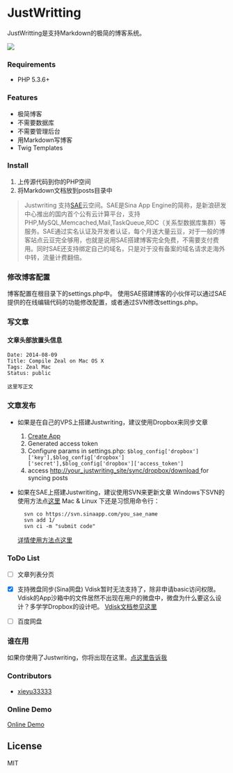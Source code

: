 JustWritting
============

JustWritting是支持Markdown的极简的博客系统。

![](https://raw.githubusercontent.com/hjue/JustWriting/develop/docs/page.png)

### Requirements

- PHP 5.3.6+


### Features

- 极简博客
- 不需要数据库
- 不需要管理后台
- 用Markdown写博客
- Twig Templates


### Install

1. 上传源代码到你的PHP空间
2. 将Markdown文档放到posts目录中

> Justwriting 支持[SAE](http://sae.sina.com.cn)云空间。SAE是Sina App Engine的简称，是新浪研发中心推出的国内首个公有云计算平台，支持PHP,MySQL,Memcached,Mail,TaskQueue,RDC（关系型数据库集群）等服务。SAE通过实名认证及开发者认证，每个月送大量云豆，对于一般的博客站点云豆完全够用，也就是说用SAE搭建博客完全免费，不需要支付费用。同时SAE还支持绑定自己的域名，只是对于没有备案的域名请求走海外中转，流量计费翻倍。

### 修改博客配置

博客配置在根目录下的settings.php中。
使用SAE搭建博客的小伙伴可以通过SAE提供的在线编辑代码的功能修改配置，或者通过SVN修改settings.php。

### 写文章

#### 文章头部放置头信息

    Date: 2014-08-09
    Title: Compile Zeal on Mac OS X
    Tags: Zeal Mac
    Status: public
    
    这里写正文

### 文章发布

- 如果是在自己的VPS上搭建Justwriting，建议使用Dropbox来同步文章

    1. [ Create App ](https://www.dropbox.com/developers/apps)
    1. Generated access token
    1. Configure params in settings.php: `$blog_config['dropbox']['key'],$blog_config['dropbox']['secret'],$blog_config['dropbox']['access_token']`
    1. access [http://your_justwriting_site/sync/dropbox/download ](http://your_justwriting_site/sync/dropbox/download ) for syncing posts
    
- 如果在SAE上搭建Justwriting，建议使用SVN来更新文章
    Windows下SVN的使用方法点[这里](http://sae.sina.com.cn/doc/tutorial/code-deploy.html#tortoisesvn)
    Mac & Linux 下还是习惯用命令行：
    
        svn co https://svn.sinaapp.com/you_sae_name
        svn add 1/
        svn ci -m "submit code"   
        
    [详情使用方法点这里](http://sae.sina.com.cn/doc/tutorial/helloworld-for-linux-mac.html)
    
### ToDo List

- [ ] 文章列表分页
- [x] 支持微盘同步(Sina网盘) 
Vdisk暂时无法支持了，除非申请basic访问权限。Vdisk的App沙箱中的文件居然不出现在用户的微盘中，微盘为什么要这么设计？多学学Dropbox的设计吧。
[Vdisk文档参见这里](http://vdisk.weibo.com/developers/index.php?module=api&action=rights#space)

- [ ] 百度网盘

### 谁在用

  如果你使用了Justwriting，你将出现在这里。[点这里告诉我](https://github.com/hjue/JustWriting/issues/new)

### Contributors

- [xieyu33333](https://github.com/xieyu33333)

### Online Demo

[Online Demo](http://justwriting.sinaapp.com/)

## License

MIT